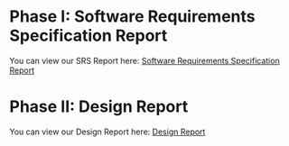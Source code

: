 # Phase I: Software Requirements Specification Report

You can view our SRS Report here: [Software Requirements Specification Report](documentation/teamS_1stphasereport.pdf)

# Phase II: Design Report

You can view our Design Report here: [Design Report](documentation/teamS_2ndphasereport.pdf)